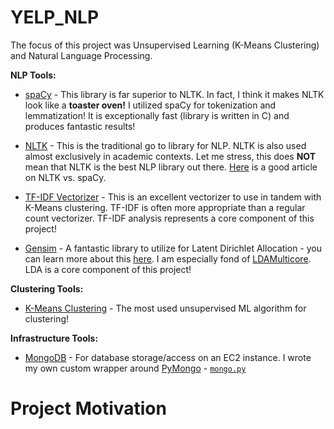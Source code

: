 # YELP_NLP

The focus of this project was Unsupervised Learning (K-Means Clustering) and Natural Language Processing.

**NLP Tools:**

- [spaCy](https://spacy.io/) - This library is far superior to NLTK. In fact, I think it makes NLTK look like a **toaster oven!** I utilized spaCy for tokenization and lemmatization! It is exceptionally fast (library is written in C) and produces fantastic results! 

- [NLTK](http://www.nltk.org/) - This is the traditional go to library for NLP. NLTK is also used almost exclusively in academic contexts. Let me stress, this does **NOT** mean that NLTK is the best NLP library out there. [Here](https://automatedinsights.com/blog/the-python-nlp-ccosystem-a-short-and-very-opinionated-guide) is a good article on NLTK vs. spaCy.

- [TF-IDF Vectorizer](http://scikit-learn.org/stable/modules/generated/sklearn.feature_extraction.text.TfidfVectorizer.html) - This is an excellent vectorizer to use in tandem with K-Means clustering. TF-IDF is often more appropriate than a regular count vectorizer. TF-IDF analysis represents a core component of this project!

- [Gensim](https://radimrehurek.com/gensim/) - A fantastic library to utilize for Latent Dirichlet Allocation - you can learn more about this [here](http://blog.echen.me/2011/08/22/introduction-to-latent-dirichlet-allocation/). I am especially fond of [LDAMulticore](https://rare-technologies.com/multicore-lda-in-python-from-over-night-to-over-lunch/). LDA is a core component of this project!

**Clustering Tools:**

- [K-Means Clustering](http://scikit-learn.org/stable/modules/generated/sklearn.cluster.KMeans.html) - The most used unsupervised ML algorithm for clustering!

**Infrastructure Tools:**

- [MongoDB](https://www.mongodb.com/) - For database storage/access on an EC2 instance. I wrote my own custom wrapper around [PyMongo](https://api.mongodb.com/python/current/) - [`mongo.py`](Phases/Phase_1/mongo.py)




# Project Motivation
